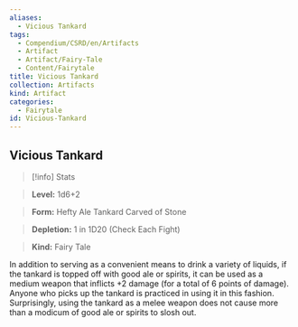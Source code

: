 ```yaml
---
aliases:
  - Vicious Tankard
tags:
  - Compendium/CSRD/en/Artifacts
  - Artifact
  - Artifact/Fairy-Tale
  - Content/Fairytale
title: Vicious Tankard
collection: Artifacts
kind: Artifact
categories:
  - Fairytale
id: Vicious-Tankard
---
```

## Vicious Tankard    
>[!info] Stats    
> **Level:** 1d6+2    
> **Form:** Hefty Ale Tankard Carved of Stone    
> **Depletion:** 1 in 1D20 (Check Each Fight)    
> **Kind:** Fairy Tale  
    
In addition to serving as a convenient means to drink a variety of liquids, if the tankard is topped off with good ale or spirits, it can be used as a medium weapon that inflicts +2 damage (for a total of 6 points of damage). Anyone who picks up the tankard is practiced in using it in this fashion. Surprisingly, using the tankard as a melee weapon does not cause more than a modicum of good ale or spirits to slosh out.
